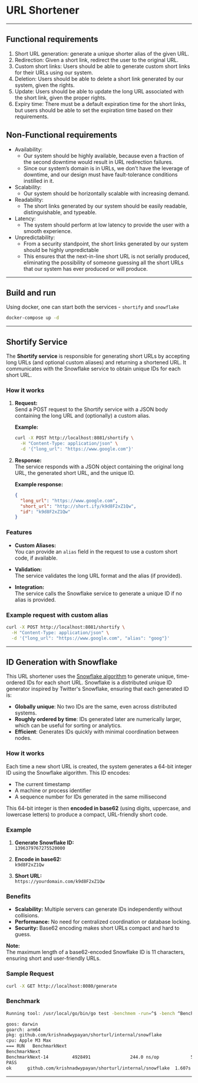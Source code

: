 # URL Shortener
---

## Functional requirements
1. Short URL generation: generate a unique shorter alias of the given URL.
2. Redirection: Given a short link, redirect the user to the original URL.
3. Custom short links: Users should be able to generate custom short links for their URLs using our system.
4. Deletion: Users should be able to delete a short link generated by our system, given the rights.
5. Update: Users should be able to update the long URL associated with the short link, given the proper rights.
6. Expiry time: There must be a default expiration time for the short links, but users should be able to set the expiration time based on their requirements.

## Non-Functional requirements
- Availability: 
    - Our system should be highly available, because even a fraction of the second downtime would result in URL redirection failures. 
    - Since our system’s domain is in URLs, we don’t have the leverage of downtime, and our design must have fault-tolerance conditions instilled in it.
- Scalability: 
    - Our system should be horizontally scalable with increasing demand.
- Readability: 
    - The short links generated by our system should be easily readable, distinguishable, and typeable.
- Latency: 
    - The system should perform at low latency to provide the user with a smooth experience.
- Unpredictability: 
    - From a security standpoint, the short links generated by our system should be highly unpredictable
    - This ensures that the next-in-line short URL is not serially produced, eliminating the possibility of someone guessing all the short URLs that our system has ever produced or will produce.

---

## Build and run
Using docker, one can start both the services - `shortify` and `snowflake`
```sh
docker-compose up -d
```

---

## Shortify Service

The **Shortify service** is responsible for generating short URLs by accepting long URLs (and optional custom aliases) and returning a shortened URL. It communicates with the Snowflake service to obtain unique IDs for each short URL.

### How it works

1. **Request:**  
   Send a POST request to the Shortify service with a JSON body containing the long URL and (optionally) a custom alias.

   **Example:**
   ```sh
   curl -X POST http://localhost:8081/shortify \
     -H "Content-Type: application/json" \
     -d '{"long_url": "https://www.google.com"}'
   ```

2. **Response:**  
   The service responds with a JSON object containing the original long URL, the generated short URL, and the unique ID.

   **Example response:**
   ```json
   {
     "long_url": "https://www.google.com",
     "short_url": "http://short.ify/k9d8F2xZ1Qw",
     "id": "k9d8F2xZ1Qw"
   }
   ```

### Features

- **Custom Aliases:**  
  You can provide an `alias` field in the request to use a custom short code, if available.

- **Validation:**  
  The service validates the long URL format and the alias (if provided).

- **Integration:**  
  The service calls the Snowflake service to generate a unique ID if no alias is provided.

### Example request with custom alias

```sh
curl -X POST http://localhost:8081/shortify \
  -H "Content-Type: application/json" \
  -d '{"long_url": "https://www.google.com", "alias": "goog"}'
```

---

## ID Generation with Snowflake

This URL shortener uses the [Snowflake algorithm](https://en.wikipedia.org/wiki/Snowflake_ID) to generate unique, time-ordered IDs for each short URL. Snowflake is a distributed unique ID generator inspired by Twitter's Snowflake, ensuring that each generated ID is:

- **Globally unique**: No two IDs are the same, even across distributed systems.
- **Roughly ordered by time**: IDs generated later are numerically larger, which can be useful for sorting or analytics.
- **Efficient**: Generates IDs quickly with minimal coordination between nodes.

### How it works

Each time a new short URL is created, the system generates a 64-bit integer ID using the Snowflake algorithm. This ID encodes:

- The current timestamp
- A machine or process identifier
- A sequence number for IDs generated in the same millisecond

This 64-bit integer is then **encoded in base62** (using digits, uppercase, and lowercase letters) to produce a compact, URL-friendly short code.

### Example

1. **Generate Snowflake ID:**  
   `1396379767275520000`

2. **Encode in base62:**  
   `k9d8F2xZ1Qw`

3. **Short URL:**  
   `https://yourdomain.com/k9d8F2xZ1Qw`

### Benefits

- **Scalability:** Multiple servers can generate IDs independently without collisions.
- **Performance:** No need for centralized coordination or database locking.
- **Security:** Base62 encoding makes short URLs compact and hard to guess.

**Note:**  
The maximum length of a base62-encoded Snowflake ID is 11 characters, ensuring short and user-friendly URLs.

### Sample Request

```sh
curl -X GET http://localhost:8080/generate
```

### Benchmark
```sh
Running tool: /usr/local/go/bin/go test -benchmem -run=^$ -bench ^BenchmarkNext$ github.com/krishnadwypayan/shorturl/internal/snowflake

goos: darwin
goarch: arm64
pkg: github.com/krishnadwypayan/shorturl/internal/snowflake
cpu: Apple M3 Max
=== RUN   BenchmarkNext
BenchmarkNext
BenchmarkNext-14         4928491               244.0 ns/op            56 B/op          2 allocs/op
PASS
ok      github.com/krishnadwypayan/shorturl/internal/snowflake  1.607s
```

---
